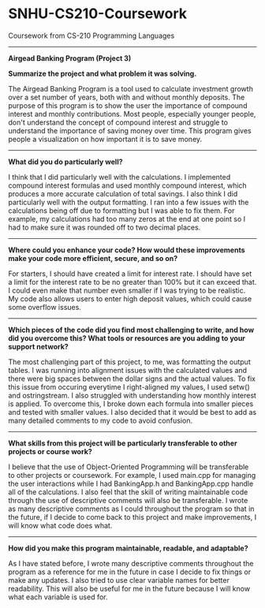# SNHU-CS210-Coursework
Coursework from CS-210 Programming Languages

---
**Airgead Banking Program (Project 3)**

**Summarize the project and what problem it was solving.**

The Airgead Banking Program is a tool used to calculate investment growth over a set number of years, both with and without monthly deposits. The purpose of this program is to show the user the importance of compound interest and monthly contributions. Most people, especially younger people, don't understand the concept of compound interest and struggle to understand the importance of saving money over time. This program gives people a visualization on how important it is to save money.

---
**What did you do particularly well?**

I think that I did particularly well with the calculations. I implemented compound interest formulas and used monthly compound interest, which produces a more accurate calculation of total savings. I also think I did particularly well with the output formatting. I ran into a few issues with the calculations being off due to formatting but I was able to fix them. For example, my calculations had too many zeros at the end at one point so I had to make sure it was rounded off to two decimal places.

---
**Where could you enhance your code? How would these improvements make your code more efficient, secure, and so on?**

For starters, I should have created a limit for interest rate. I should have set a limit for the interest rate to be no greater than 100% but it can exceed that. I could even make that number even smaller if I was trying to be realistic. My code also allows users to enter high deposit values, which could cause some overflow issues.

---
**Which pieces of the code did you find most challenging to write, and how did you overcome this? What tools or resources are you adding to your support network?**

The most challenging part of this project, to me, was formatting the output tables. I was running into alignment issues with the calculated values and there were big spaces between the dollar signs and the actual values. To fix this issue from occuring everytime I right-aligned my values, I used setw() and ostringstream. I also struggled with understanding how monthly interest is applied. To overcome this, I broke down each formula into smaller pieces and tested with smaller values. I also decided that it would be best to add as many detailed comments to my code to avoid confusion.

---
**What skills from this project will be particularly transferable to other projects or course work?**

I believe that the use of Object-Oriented Programming will be transferable to other projects or coursework. For example, I used main.cpp for managing the user interactions while I had BankingApp.h and BankingApp.cpp handle all of the calculations. I also feel that the skill of writing maintainable code through the use of descriptive comments will also be transferable. I wrote as many descriptive comments as I could throughout the program so that in the future, if I decide to come back to this project and make improvements, I will know what code does what.

---
**How did you make this program maintainable, readable, and adaptable?**

As I have stated before, I wrote many descriptive comments throughout the program as a reference for me in the future in case I decide to fix things or make any updates. I also tried to use clear variable names for better readability. This will also be useful for me in the future because I will know what each variable is used for.
